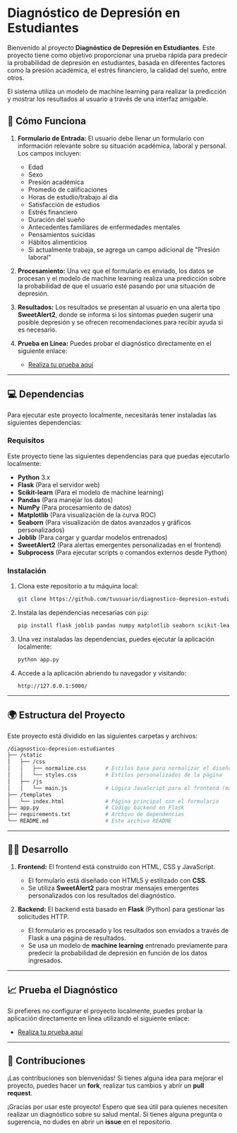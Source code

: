 # Diagnóstico de Depresión en Estudiantes

Bienvenido al proyecto **Diagnóstico de Depresión en Estudiantes**. Este proyecto tiene como objetivo proporcionar una prueba rápida para predecir la probabilidad de depresión en estudiantes, basada en diferentes factores como la presión académica, el estrés financiero, la calidad del sueño, entre otros.

El sistema utiliza un modelo de machine learning para realizar la predicción y mostrar los resultados al usuario a través de una interfaz amigable.

## 🚀 **Cómo Funciona**

1. **Formulario de Entrada:** El usuario debe llenar un formulario con información relevante sobre su situación académica, laboral y personal. Los campos incluyen:
    - Edad
    - Sexo
    - Presión académica
    - Promedio de calificaciones
    - Horas de estudio/trabajo al día
    - Satisfacción de estudios
    - Estrés financiero
    - Duración del sueño
    - Antecedentes familiares de enfermedades mentales
    - Pensamientos suicidas
    - Hábitos alimenticios
    - Si actualmente trabaja, se agrega un campo adicional de "Presión laboral"

2. **Procesamiento:** Una vez que el formulario es enviado, los datos se procesan y el modelo de machine learning realiza una predicción sobre la probabilidad de que el usuario esté pasando por una situación de depresión.

3. **Resultados:** Los resultados se presentan al usuario en una alerta tipo **SweetAlert2**, donde se informa si los síntomas pueden sugerir una posible depresión y se ofrecen recomendaciones para recibir ayuda si es necesario.

4. **Prueba en Línea:** Puedes probar el diagnóstico directamente en el siguiente enlace:
    - [Realiza tu prueba aquí](https://studentdepressionml.pythonanywhere.com/)

---

## 💻 **Dependencias**

Para ejecutar este proyecto localmente, necesitarás tener instaladas las siguientes dependencias:

### Requisitos

Este proyecto tiene las siguientes dependencias para que puedas ejecutarlo localmente:

- **Python** 3.x
- **Flask** (Para el servidor web)
- **Scikit-learn** (Para el modelo de machine learning)
- **Pandas** (Para manejar los datos)
- **NumPy** (Para procesamiento de datos)
- **Matplotlib** (Para visualización de la curva ROC)
- **Seaborn** (Para visualización de datos avanzados y gráficos personalizados)
- **Joblib** (Para cargar y guardar modelos entrenados)
- **SweetAlert2** (Para alertas emergentes personalizadas en el frontend)
- **Subprocess** (Para ejecutar scripts o comandos externos desde Python)

### Instalación

1. Clona este repositorio a tu máquina local:

    ```bash
    git clone https://github.com/tuusuario/diagnostico-depresion-estudiantes.git
    ```

2. Instala las dependencias necesarias con `pip`:

    ```bash
    pip install flask joblib pandas numpy matplotlib seaborn scikit-learn
    ```

5. Una vez instaladas las dependencias, puedes ejecutar la aplicación localmente:

    ```bash
    python app.py
    ```

6. Accede a la aplicación abriendo tu navegador y visitando:

    ```
    http://127.0.0.1:5000/
    ```

---

## 🌍 **Estructura del Proyecto**

Este proyecto está dividido en las siguientes carpetas y archivos:
```bash
/diagnostico-depresion-estudiantes
├── /static
│   ├── /css
│   │   ├── normalize.css      # Estilos base para normalizar el diseño entre navegadores
│   │   └── styles.css         # Estilos personalizados de la página
│   ├── /js
│   │   └── main.js            # Lógica JavaScript para el frontend (manejo de formularios y alertas)
├── /templates
│   └── index.html             # Página principal con el formulario
├── app.py                     # Código backend en Flask
├── requirements.txt           # Archivo de dependencias
└── README.md                  # Este archivo README
```

---

## 🧑‍💻 **Desarrollo**

1. **Frontend:** El frontend está construido con HTML, CSS y JavaScript.
   - El formulario está diseñado con HTML5 y estilizado con **CSS**.
   - Se utiliza **SweetAlert2** para mostrar mensajes emergentes personalizados con los resultados del diagnóstico.
   
2. **Backend:** El backend está basado en **Flask** (Python) para gestionar las solicitudes HTTP.
   - El formulario es procesado y los resultados son enviados a través de Flask a una página de resultados.
   - Se usa un modelo de **machine learning** entrenado previamente para predecir la probabilidad de depresión en función de los datos ingresados.

---

## 📈 **Prueba el Diagnóstico**

Si prefieres no configurar el proyecto localmente, puedes probar la aplicación directamente en línea utilizando el siguiente enlace:

- [Realiza tu prueba aquí](https://studentdepressionml.pythonanywhere.com/)

---

## 📝 **Contribuciones**

¡Las contribuciones son bienvenidas! Si tienes alguna idea para mejorar el proyecto, puedes hacer un **fork**, realizar tus cambios y abrir un **pull request**.

¡Gracias por usar este proyecto! Espero que sea útil para quienes necesiten realizar un diagnóstico sobre su salud mental. Si tienes alguna pregunta o sugerencia, no dudes en abrir un **issue** en el repositorio.


